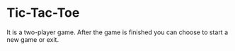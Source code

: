 # Tic-Tac-Toe
It is a two-player game. After the game is finished you can choose to start a new game or exit.
